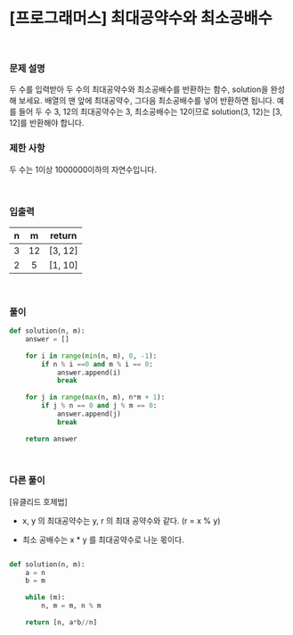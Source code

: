 # [프로그래머스] 최대공약수와 최소공배수

</br>

### 문제 설명
두 수를 입력받아 두 수의 최대공약수와 최소공배수를 반환하는 함수, solution을 완성해 보세요. 배열의 맨 앞에 최대공약수, 그다음 최소공배수를 넣어 반환하면 됩니다. 예를 들어 두 수 3, 12의 최대공약수는 3, 최소공배수는 12이므로 solution(3, 12)는 [3, 12]를 반환해야 합니다.

### 제한 사항
두 수는 1이상 1000000이하의 자연수입니다.

</br>

### 입출력 
| n | m | return |
|:---:|:---:|:---:|
| 3 | 12 | [3, 12] |  
| 2 | 5 | [1, 10] | 

<br>


### 풀이

```python
def solution(n, m):
    answer = []
    
    for i in range(min(n, m), 0, -1):
        if n % i ==0 and m % i == 0:
            answer.append(i)
            break
            
    for j in range(max(n, m), n*m + 1):
        if j % n == 0 and j % m == 0:
            answer.append(j)
            break
    
    return answer

```

</br>

### 다른 풀이

[유클리드 호제법]
- x, y 의 최대공약수는 y, r 의 최대 공약수와 같다. (r = x % y)

- 최소 공배수는 x * y 를 최대공약수로 나눈 몫이다.

```python

def solution(n, m):
    a = n
    b = m
    
    while (m):
        n, m = m, n % m
     
    return [n, a*b//n]

```


